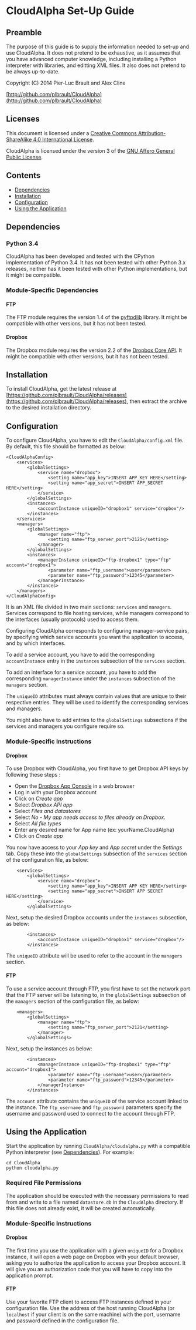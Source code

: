 CloudAlpha Set-Up Guide
==============================================================


## Preamble

The purpose of this guide is to supply the information needed to set-up and use CloudAlpha. It does not pretend to be exhaustive, as it assumes that you have advanced computer knowledge, including installing a Python interpreter with libraries, and editting XML files. It also does not pretend to be always up-to-date.

Copyright (C) 2014 Pier-Luc Brault and Alex Cline

[http://github.com/plbrault/CloudAlpha](http://github.com/plbrault/CloudAlpha)


## Licenses

This document is licensed under a [Creative Commons Attribution-ShareAlike 4.0 International License](http://creativecommons.org/licenses/by-sa/4.0/).

CloudAlpha is licensed under the version 3 of the [GNU Affero General Public License](http://www.gnu.org/licenses/agpl-3.0.en.html).


## Contents

* [Dependencies](#dependencies)
* [Installation](#installation)
* [Configuration](#configuration)
* [Using the Application](#using-the-application)


## Dependencies

### Python 3.4

CloudAlpha has been developed and tested with the CPython implementation of Python 3.4. It has not been tested with other Python 3.x releases, neither has it been tested with other Python implementations, but it might be compatible.

### Module-Specific Dependencies

#### FTP

The FTP module requires the version 1.4 of the [pyftpdlib](https://github.com/giampaolo/pyftpdlib) library. It might be compatible with other versions, but it has not been tested.

#### Dropbox

The Dropbox module requires the version 2.2 of the [Dropbox Core API](https://www.dropbox.com/developers/core). It might be compatible with other versions, but it has not been tested.


## Installation

To install CloudAlpha, get the latest release at [https://github.com/plbrault/CloudAlpha/releases](https://github.com/plbrault/CloudAlpha/releases), then extract the archive to the desired installation directory.


## Configuration

To configure CloudAlpha, you have to edit the `CloudAlpha/config.xml` file. By default, this file should be formatted as below:

	<CloudAlphaConfig>
	    <services>
	        <globalSettings>
	            <service name="dropbox">
	                <setting name="app_key">INSERT APP_KEY HERE</setting>
	                <setting name="app_secret">INSERT APP_SECRET HERE</setting>
	            </service>
	        </globalSettings>
	        <instances>
	            <accountInstance uniqueID="dropbox1" service="dropbox"/>        
	        </instances>
	    </services>
	    <managers>
	        <globalSettings>
	            <manager name="ftp">
	                <setting name="ftp_server_port">2121</setting>
	            </manager>
	        </globalSettings>
	        <instances>
	            <managerInstance uniqueID="ftp-dropbox1" type="ftp" account="dropbox1">
	                <parameter name="ftp_username">user</parameter>
	                <parameter name="ftp_password">12345</parameter>
	            </managerInstance>          
	        </instances> 
	    </managers>
	</CloudAlphaConfig>

It is an XML file divided in two main sections: `services` and `managers`. Services correspond to file hosting services, while managers correspond to the interfaces (usually protocols) used to access them.

Configuring CloudAlpha corresponds to configuring manager-service pairs, by specifying which service accounts you want the application to access, and by which interfaces.

To add a service account, you have to add the corresponding `accountInstance` entry in the `instances` subsection of the `services` section.

To add an interface for a service account, you have to add the corresponding `managerInstance` under the `instances` subsection of the `managers` section.

The `uniqueID` attributes must always contain values that are unique to their respective entries. They will be used to identify the corresponding services and managers.

You might also have to add entries to the `globalSettings` subsections if the services and managers you configure require so.

### Module-Specific Instructions

#### Dropbox

To use Dropbox with CloudAlpha, you first have to get Dropbox API keys by following these steps :
	
* Open the [Dropbox App Console](https://www.dropbox.com/developers/apps) in a web browser
* Log in with your Dropbox account
* Click on *Create app*
* Select *Dropbox API app*
* Select *Files and datastores*
* Select *No - My app needs access to files already on Dropbox.*
* Select *All file types*
* Enter any desired name for App name (ex: yourName.CloudAlpha)
* Click on *Create app*

You now have access to your *App key* and *App secret* under the *Settings* tab. Copy these into the `globalSettings` subsection of the `services` section of the configuration file, as below:
 
	    <services>
	        <globalSettings>
	            <service name="dropbox">
	                <setting name="app_key">INSERT APP KEY HERE</setting>
	                <setting name="app_secret">INSERT APP SECRET HERE</setting>
	            </service>
	        </globalSettings>

Next, setup the desired Dropbox accounts under the `instances` subsection, as below:

	        <instances>
	            <accountInstance uniqueID="dropbox1" service="dropbox"/>        
	        </instances>

The `uniqueID` attribute will be used to refer to the account in the `managers` section.

#### FTP

To use a service account through FTP, you first have to set the network port that the FTP server will be listening to, in the `globalSettings` subsection of the `managers` section of the configuration file, as below:

	    <managers>
	        <globalSettings>
	            <manager name="ftp">
	                <setting name="ftp_server_port">2121</setting>
	            </manager>
	        </globalSettings>

Next, setup the instances as below:

	        <instances>
	            <managerInstance uniqueID="ftp-dropbox1" type="ftp" account="dropbox1">
	                <parameter name="ftp_username">user</parameter>
	                <parameter name="ftp_password">12345</parameter>
	            </managerInstance>          
	        </instances>

The `account` attribute contains the `uniqueID` of the service account linked to the instance. The `ftp_username` and `ftp_password` parameters specify the username and password used to connect to the account through FTP.


## Using the Application

Start the application by running `CloudAlpha/cloudalpha.py` with a compatible Python interpreter (see [Dependencies](#dependencies)). For example:

	cd CloudAlpha
	python cloudalpha.py

### Required File Permissions

The application should be executed with the necessary permissions to read from and write to a file named `datastore.db` in the `CloudAlpha` directory. If this file does not already exist, it will be created automatically.

### Module-Specific Instructions

#### Dropbox

The first time you use the application with a given `uniqueID` for a Dropbox instance, it will open a web page on Dropbox with your default browser, asking you to authorize the application to access your Dropbox account. It will give you an authorization code that you will have to copy into the
application prompt.

#### FTP

Use your favorite FTP client to access FTP instances defined in your configuration file. Use the address of the host running CloudAlpha (or `localhost` if your client is on the same machine) with the port, username and password defined in the configuration file. 